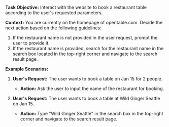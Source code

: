 **Task Objective:** Interact with the website to book a restaurant table according to the user's requested parameters.

**Context:** You are currently on the homepage of opentable.com. Decide the next action based on the following guidelines:

1. If the restaurant name is not provided in the user request, prompt the user to provide it.
2. If the restaurant name is provided, search for the restaurant name in the search box located in the top-right corner and navigate to the search result page.

**Example Scenarios:**

1. **User's Request:** The user wants to book a table on Jan 15 for 2 people.
   - **Action:** Ask the user to input the name of the restaurant for booking.

2. **User's Request:** The user wants to book a table at Wild Ginger Seattle on Jan 15.
   - **Action:** Type "Wild Ginger Seattle" in the search box in the top-right corner and navigate to the search result page.






